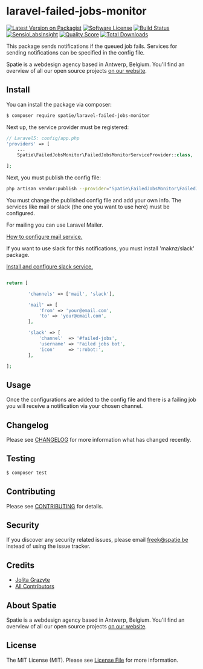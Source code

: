 # laravel-failed-jobs-monitor

[![Latest Version on Packagist](https://img.shields.io/packagist/v/spatie/laravel-failed-jobs-monitor.svg?style=flat-square)](https://packagist.org/packages/spatie/laravel-failed-jobs-monitor)
[![Software License](https://img.shields.io/badge/license-MIT-brightgreen.svg?style=flat-square)](LICENSE.md)
[![Build Status](https://img.shields.io/travis/spatie/laravel-failed-jobs-monitor/master.svg?style=flat-square)](https://travis-ci.org/spatie/laravel-failed-jobs-monitor)
[![SensioLabsInsight](https://img.shields.io/sensiolabs/i/f2aaa07e-2960-4ed5-a130-626e990fef3f.svg?style=flat-square)](https://insight.sensiolabs.com/projects/f2aaa07e-2960-4ed5-a130-626e990fef3f)
[![Quality Score](https://img.shields.io/scrutinizer/g/spatie/laravel-failed-jobs-monitor.svg?style=flat-square)](https://scrutinizer-ci.com/g/spatie/laravel-failed-jobs-monitor)
[![Total Downloads](https://img.shields.io/packagist/dt/spatie/laravel-failed-jobs-monitor.svg?style=flat-square)](https://packagist.org/packages/spatie/laravel-failed-jobs-monitor)

This package sends notifications if the queued job fails. Services for sending notifications can be specified in the config file.

Spatie is a webdesign agency based in Antwerp, Belgium. You'll find an overview of all our open source projects [on our website](https://spatie.be/opensource).

## Install

You can install the package via composer:
``` bash
$ composer require spatie/laravel-failed-jobs-monitor
```

Next up, the service provider must be registered:

```php
// Laravel5: config/app.php
'providers' => [
    ...
    Spatie\FailedJobsMonitor\FailedJobsMonitorServiceProvider::class,

];
```

Next, you must publish the config file:

```bash
php artisan vendor:publish --provider="Spatie\FailedJobsMonitor\FailedJobsMonitorServiceProvider"
```

You must change the published config file and add your own info.
The services like mail or slack (the one you want to use here) must be configured.

For mailing you can use Laravel Mailer.

[How to configure mail service.](https://laravel.com/docs/5.2/mail#sending-mail)

If you want to use slack for this notifications, you must install 'maknz/slack' package.

[Install and configure slack service.](https://github.com/maknz/slack)


```php

return [

        'channels' => ['mail', 'slack'],

        'mail' => [
            'from' => 'your@email.com',
            'to' => 'your@email.com',
        ],

        'slack' => [
            'channel'  => '#failed-jobs',
            'username' => 'Failed jobs bot',
            'icon'     => ':robot:',
        ],

];

```

## Usage

Once the configurations are added to the config file and there is a failing job you will receive a notification via your chosen channel.


## Changelog

Please see [CHANGELOG](CHANGELOG.md) for more information what has changed recently.

## Testing

``` bash
$ composer test
```

## Contributing

Please see [CONTRIBUTING](.github/CONTRIBUTING.md) for details.

## Security

If you discover any security related issues, please email freek@spatie.be instead of using the issue tracker.

## Credits

- [Jolita Grazyte](https://github.com/JolitaGrazyte)
- [All Contributors](../../contributors)

## About Spatie
Spatie is a webdesign agency based in Antwerp, Belgium. You'll find an overview of all our open source projects [on our website](https://spatie.be/opensource).

## License

The MIT License (MIT). Please see [License File](LICENSE.md) for more information.
